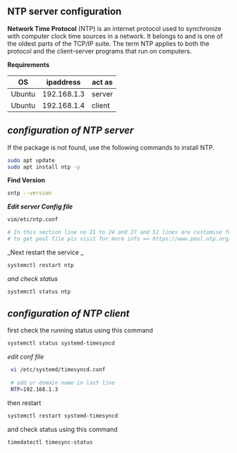 ## NTP server configuration

**Network Time Protocol** (NTP) is an internet protocol used to synchronize with computer clock time sources in a network. It belongs to and is one of the 
oldest parts of the TCP/IP suite.  The term NTP applies to both the protocol and the client-server programs that run on computers.


**Requirements**

|OS |ipaddress | act as |
|---|---|---|
|Ubuntu |192.168.1.3| server |
|Ubuntu |192.168.1.4| client |


_configuration of NTP server_
---

If the package is not found, use the following commands to install NTP.

```bash
sudo apt update
sudo apt install ntp -y
```
**Find Version**

```bash
sntp --version
```
_**Edit server Config file**_

```bash
vim/etc/ntp.conf

# In this section line no 21 to 24 and 27 and 51 lines are customise for ur needs get backup then edit
# to get pool file plz visit for more info => https://www.pool.ntp.org/zone/asia
```


_Next restart the service _

```bash
systemctl restart ntp 
```
_and check status_
```bash
systemctl status ntp
```

_configuration of NTP client_
---

first check the running status  using this command
```bash
systemctl status systemd-timesyncd 
```
_edit conf file_

```bash 
 vi /etc/systemd/timesyncd.conf 
 
 # add ur domain name in last line
 NTP=192.168.1.3
 ```

 
 then restart
 ```bash
 systemctl restart systemd-timesyncd 
 ```
 and check status using this command
 ```bash
 timedatectl timesync-status 
 ```
 
